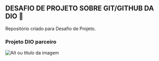 ## DESAFIO DE PROJETO SOBRE GIT/GITHUB DA DIO 🚀
Repositório criado para Desafio de Projeto.

### Projeto DIO parceiro
![Alt ou título da imagem](https://i.imgur.com/czd8KKE.png)
